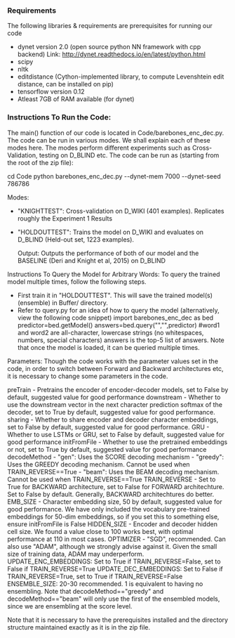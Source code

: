 ### Requirements
The following libraries & requirements are prerequisites for running our code
- dynet version 2.0 (open source python NN framework with cpp backend) Link: http://dynet.readthedocs.io/en/latest/python.html
- scipy
- nltk
- editdistance (Cython-implemented library, to compute Levenshtein edit distance, can be installed on pip)
- tensorflow version 0.12 
- Atleast 7GB of RAM available (for dynet)

### Instructions To Run the Code:
The main() function of our code is located in Code/barebones_enc_dec.py. 
The code can be run in various modes. 
We shall explain each of these modes here. 
The modes perform different experiments such as Cross-Validation, testing on D_BLIND etc. 
The code can be run as (starting from the root of the zip file):

cd Code
python barebones_enc_dec.py <mode> --dynet-mem 7000 --dynet-seed 786786

Modes:
- "KNIGHTTEST": Cross-validation on D_WIKI (401 examples). Replicates roughly the Experiment 1 Results
- "HOLDOUTTEST": Trains the model on D_WIKI and evaluates on D_BLIND (Held-out set, 1223 examples). 

   Output: Outputs the performance of both of our model and the BASELINE (Deri and Knight et al, 2015) on D_BLIND

Instructions To Query the Model for Arbitrary Words:
To query the trained model multiple times, follow the following steps.
- First train it in "HOLDOUTTEST". This will save the trained model(s) (ensemble) in Buffer/ directory.
- Refer to query.py for an idea of how to query the model (alternatively, view the following code snippet)
	import barebones_enc_dec as bed
	predictor=bed.getModel()
	answers=bed.query("<word1>","<word2>",predictor) #word1 and word2 are all-character, lowercase strings (no whitespaces, numbers, special characters)
  answers is the top-5 list of answers.
  Note that once the model is loaded, it can be queried multiple times.


Parameters:
Though the code works with the parameter values set in the code, in order to switch between Forward and Backward architectures etc, it is necessary to change some parameters in the code.

preTrain     - Pretrains the encoder of encoder-decoder models, set to False by default, suggested value for good performance
downstream   - Whether to use the downstream vector in the next character prediction softmax of the decoder, set to True by default, suggested value for good performance.
sharing      - Whether to share encoder and decoder character embeddings, set to False by default, suggested value for good performance.
GRU          - Whether to use LSTMs or GRU, set to False by default, suggested value for good performance
initFromFile - Whether to use the pretrained embeddings or not, set to True by default, suggested value for good performance
decodeMethod - "gen": Uses the SCORE decoding mechanism
             - "greedy": Uses the GREEDY decoding mechanism. Cannot be used when TRAIN_REVERSE==True
             - "beam": Uses the BEAM decoding mechanism. Cannot be used when TRAIN_REVERSE==True
TRAIN_REVERSE - Set to True for BACKWARD architecture, set to False for FORWARD architechture. Set to False by default. Generally, BACKWARD architechtures do better.
EMB_SIZE     - Character embedding size, 50 by default, suggested value for good performance. We have only included the vocabulary pre-trained embeddings for 50-dim embeddings, so if you set this to something else, ensure initFromFile is False
HIDDEN_SIZE  - Encoder and decoder hidden cell size. We found a value close to 100 works best, with optimal performance at 110 in most cases.
OPTIMIZER - "SGD", recommended. Can also use "ADAM", although we strongly advise against it. Given the small size of training data, ADAM may underperform.
UPDATE_ENC_EMBEDDINGS: Set to True if TRAIN_REVERSE=False, set to False if TRAIN_REVERSE=True
UPDATE_DEC_EMBEDDINGS: Set to False if TRAIN_REVERSE=True, set to True if TRAIN_REVERSE=False
ENSEMBLE_SIZE: 20-30 recommended. 1 is equivalent to having no ensembling. Note that decodeMethod=="greedy" and decodeMethod=="beam" will only use the first of the ensembled models, since we are ensembling at the score level.


Note that it is necessary to have the prerequisites installed and the directory structure maintained exactly as it is in the zip file.
